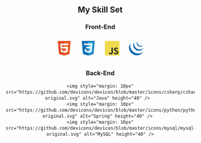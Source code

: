 <div align="center">
  
## My Skill Set  
<!--<table>
  <tr>
    <td valign="top" width="50%">-->

  ### Front-End  
  <div align="center">  
    <img style="margin: 10px" src="https://github.com/devicons/devicon/blob/master/icons/html5/html5-original.svg" alt="HTML5" height="40" />  
    <img style="margin: 10px" src="https://github.com/devicons/devicon/blob/master/icons/css3/css3-original.svg" alt="CSS3" height="40" />  
    <img style="margin: 10px" src="https://github.com/devicons/devicon/blob/master/icons/javascript/javascript-original.svg" alt="JavaScript" height="40" />  
    <img style="margin: 10px" src="https://github.com/devicons/devicon/blob/master/icons/jquery/jquery-original.svg" alt="JQuery" height="40" />  
  
<!--<td valign="top" width=50%">-->

  ### Back-End  

    <img style="margin: 10px" src="https://github.com/devicons/devicon/blob/master/icons/csharp/csharp-original.svg" alt="Java" height="40" />  
    <img style="margin: 10px" src="https://github.com/devicons/devicon/blob/master/icons/python/python-original.svg" alt="Spring" height="40" />  
    <img style="margin: 10px" src="https://github.com/devicons/devicon/blob/master/icons/mysql/mysql-original.svg" alt="MySQL" height="40" />
                                                                                                                                    
  <!--</td>
</table> --> 

</div>  

<!--![Ahmed's GitHub stats](https://github-readme-stats.vercel.app/api?username=AhmedHajiyev&theme=dark&show_icons=true)-->
<!--[![Top Langs](https://github-readme-stats.vercel.app/api/top-langs/?username=AhmedHajiyev&layout=compact)](https://github.com/AhmedHajiyev/)-->












